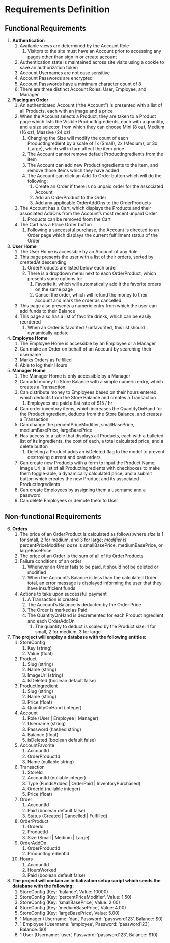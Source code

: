 # Requirements Definition

## Functional Requirements

1. __Authentication__
	1. Available views are determined by the Account Role
		1. Visitors to the site must have an Account prior to accessing any pages other than sign in or create account
	2. Authentication state is maintained across site visits using a cookie to save an authorization token
	3. Account Usernames are not case sensitive
	4. Account Passwords are encrypted
	5. Account Passwords have a minimum character count of 8
	6. There are three distinct Account Roles: User, Employee, and Manager
2. __Placing an Order__
	1. An authenticated Account \(“the Account”\) is presented with a list of all Products, each with an image and a price
	2. When the Account selects a Product, they are taken to a Product page which lists the Visible ProductIngredients, each with a quantity, and a size selector, from which they can choose Mini \(8 oz\), Medium \(16 oz\), Massive \(24 oz\)
		1. Changing the Size will modify the count of each ProductIngredient by a scale of 1x \(Small\), 2x \(Medium\), or 3x \(Large\), which will in turn affect the item price
		2. The Account cannot remove default ProductIngredients from the item
		3. The Account can add new ProductIngredients to the item, and remove those items which they have added
		4. The Account can click an Add To Order button which will do the following:
			1. Create an Order if there is no unpaid order for the associated Account
			2. Add an OrderProduct to the Order
			3. Add any applicable OrderAddOns to the OrderProducts
	3. The Account has a Cart, which displays the Products and their associated AddOns from the Account’s most recent unpaid Order
		1. Products can be removed from the Cart
	4. The Cart has a Place Order button
		1. Following a successful purchase, the Account is directed to an Order page which displays the current fulfillment status of the Order
3. __User Home__
	1. The User Home is accessible by an Account of any Role
	2. This page presents the user with a list of their orders, sorted by createdAt descending
		1. OrderProducts are listed below each order
		2. There is a dropdown menu next to each OrderProduct, which presents some options to:
		   1. Favorite it, which will automatically add it the favorite orders on the same page
		   2. Cancel the order, which will refund the money to their account and mark the order as cancelled
	3. This page also presents a numeric entry from which the user can add funds to their Balance
	4. This page also has a list of favorite drinks, which can be easily reordered
		1. When an Order is favorited / unfavorited, this list should dynamically update
4. __Employee Home__
	1. The Employee Home is accessible by an Employee or a Manager
	2. Can make an Order on behalf of an Account by searching their username
	3. Marks Orders as fulfilled
	4. Able to log their Hours
5. __Manager Home__
	1. The Manager Home is only accessible by a Manager
	2. Can add money to Store Balance with a simple numeric entry, which creates a Transaction
	3. Can distribute money to Employees based on their hours entered, which deducts from the Store Balance and creates a Transaction
		1. Employees are paid a flat rate of $15 / hr
	4. Can order inventory items, which increases the QuantityOnHand for the ProductIngredient, deducts from the Store Balance, and creates a Transaction
	5. Can change the percentPriceModifier, smallBasePrice, mediumBasePrice, largeBasePrice
	6. Has access to a table that displays all Products, each with a bulleted list of its ingredients, the cost of each, a total calculated price, and a delete button
		1. Deleting a Product adds an isDeleted flag to the model to prevent destroying current and past orders
	7. Can create new Products with a form to input the Product Name, Image Url, a list of all ProductIngredients with checkboxes to make them toggle\-able, a dynamically calculated price, and a submit button which creates the new Product and its associated ProductIngredients
	8. Can create Employees by assigning them a username and a password
	9. Can delete Employees or demote them to User

## Non-functional Requirements

6. __Orders__
	1. The price of an OrderProduct is calculated as follows:where *size* is 1 for small, 2 for medium, and 3 for large; *modifier* is percentPriceModifier; *base* is smallBasePrice, mediumBasePrice, or largeBasePrice
	2. The price of an Order is the sum of all of its OrderProducts
	3. Failure conditions of an order
		1. Whenever an Order fails to be paid, it should not be deleted or modified
		2. When the Account’s Balance is less than the calculated Order total, an error message is displayed informing the user that they have insufficient funds
	4. Actions to take upon successful payment
		1. A Transaction is created
		2. The Account’s Balance is deducted by the Order Price
		3. The Order is marked as Paid
		4. The QuantityOnHand is decremented for each ProductIngredient and each OrderAddOn
			1. The quantity to deduct is scaled by the Product size: 1 for small, 2 for medium, 3 for large
7. __The project will employ a database with the following entities:__
	1. StoreConfig
		1. Key \(string\)
		2. Value \(float\)
	2. Product
		1. Slug \(string\)
		2. Name \(string\)
		3. ImageUrl \(string\)
		4. IsDeleted \(boolean default false\)
	3. ProductIngredient
		1. Slug \(string\)
		2. Name \(string\)
		3. Price \(float\)
		4. QuantityOnHand \(integer\)
	4. Account
		1. Role \(User | Employee | Manager\)
		2. Username \(string\)
		3. Password \(hashed string\)
		4. Balance \(float\)
		5. isDeleted \(boolean default false\)
	5. AccountFavorite
		1. AccountId
		2. OrderProductId
		3. Name \(nullable string\)
	6. Transaction
		1. StoreId
		2. AccountId \(nullable integer\)
		3. Type \(FundsAdded | OrderPaid | InventoryPurchased\)
		4. OrderId \(nullable integer\)
		5. Price \(float\)
	7. Order
		1. AccountId
		2. Paid \(boolean default false\)
		3. Status (Created | Cancelled | Fulfilled)
	8. OrderProduct
		1. OrderId
		2. ProductId
		3. Size \(Small | Medium | Large\)
	9. OrderAddOn
		1. OrderProductId
		2. ProductIngredientId
	10. Hours
		1. AccountId
		2. HoursWorked
		3. Paid \(boolean default false\)
8. __The project will contain an initialization setup script which seeds the database with the following:__
	1. StoreConfig \(Key: ‘balance’, Value: 10000\)
	2. StoreConfig \(Key: ‘percentPriceModifier’, Value: 1\.50\)
	3. StoreConfig \(Key: ‘smallBasePrice’, Value: 2\.00\)
	4. StoreConfig \(Key: ‘mediumBasePrice’, Value: 4\.00\)
	5. StoreConfig \(Key: ‘largeBasePrice’, Value: 5\.00\)
	6. 1 Manager \(Username: ‘dan’, Password: ‘password123’, Balance: $0\)
	7. 1 Employee \(Username: ‘employee’, Password: ‘password123’, Balance: $0\)
	8. 1 User \(Username: ‘user’, Password: ‘password123’, Balance: $10\)

